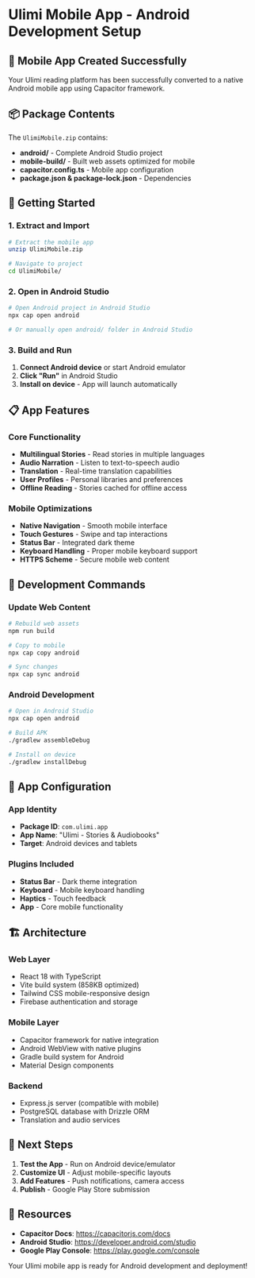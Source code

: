 # Ulimi Mobile App - Android Development Setup

## 📱 Mobile App Created Successfully

Your Ulimi reading platform has been successfully converted to a native Android mobile app using Capacitor framework.

## 📦 Package Contents

The `UlimiMobile.zip` contains:
- **android/** - Complete Android Studio project
- **mobile-build/** - Built web assets optimized for mobile
- **capacitor.config.ts** - Mobile app configuration
- **package.json & package-lock.json** - Dependencies

## 🚀 Getting Started

### 1. Extract and Import
```bash
# Extract the mobile app
unzip UlimiMobile.zip

# Navigate to project
cd UlimiMobile/
```

### 2. Open in Android Studio
```bash
# Open Android project in Android Studio
npx cap open android

# Or manually open android/ folder in Android Studio
```

### 3. Build and Run
1. **Connect Android device** or start Android emulator
2. **Click "Run"** in Android Studio
3. **Install on device** - App will launch automatically

## 📋 App Features

### Core Functionality
- **Multilingual Stories** - Read stories in multiple languages
- **Audio Narration** - Listen to text-to-speech audio
- **Translation** - Real-time translation capabilities
- **User Profiles** - Personal libraries and preferences
- **Offline Reading** - Stories cached for offline access

### Mobile Optimizations
- **Native Navigation** - Smooth mobile interface
- **Touch Gestures** - Swipe and tap interactions
- **Status Bar** - Integrated dark theme
- **Keyboard Handling** - Proper mobile keyboard support
- **HTTPS Scheme** - Secure mobile web content

## 🔧 Development Commands

### Update Web Content
```bash
# Rebuild web assets
npm run build

# Copy to mobile
npx cap copy android

# Sync changes
npx cap sync android
```

### Android Development
```bash
# Open in Android Studio
npx cap open android

# Build APK
./gradlew assembleDebug

# Install on device
./gradlew installDebug
```

## 📱 App Configuration

### App Identity
- **Package ID**: `com.ulimi.app`
- **App Name**: "Ulimi - Stories & Audiobooks"
- **Target**: Android devices and tablets

### Plugins Included
- **Status Bar** - Dark theme integration
- **Keyboard** - Mobile keyboard handling
- **Haptics** - Touch feedback
- **App** - Core mobile functionality

## 🏗️ Architecture

### Web Layer
- React 18 with TypeScript
- Vite build system (858KB optimized)
- Tailwind CSS mobile-responsive design
- Firebase authentication and storage

### Mobile Layer
- Capacitor framework for native integration
- Android WebView with native plugins
- Gradle build system for Android
- Material Design components

### Backend
- Express.js server (compatible with mobile)
- PostgreSQL database with Drizzle ORM
- Translation and audio services

## 🎯 Next Steps

1. **Test the App** - Run on Android device/emulator
2. **Customize UI** - Adjust mobile-specific layouts
3. **Add Features** - Push notifications, camera access
4. **Publish** - Google Play Store submission

## 🔗 Resources

- **Capacitor Docs**: https://capacitorjs.com/docs
- **Android Studio**: https://developer.android.com/studio
- **Google Play Console**: https://play.google.com/console

Your Ulimi mobile app is ready for Android development and deployment!